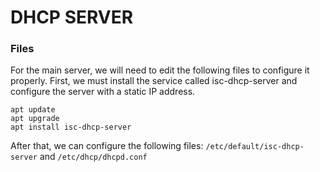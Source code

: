 # DHCP SERVER
### Files
For the main server, we will need to edit the following files to configure it properly. First, we must install the service called isc-dhcp-server and configure the server with a static IP address.

```
apt update 
apt upgrade
apt install isc-dhcp-server
```

After that, we can configure the following files:
`/etc/default/isc-dhcp-server` and `/etc/dhcp/dhcpd.conf`

